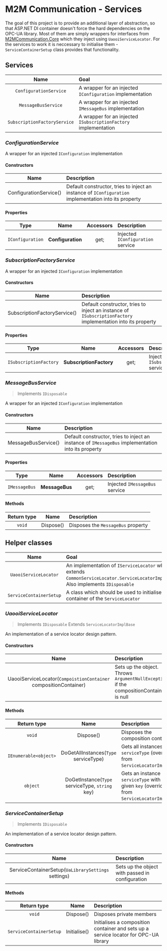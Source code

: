 # M2M Communication - Services

The goal of this project is to provide an additional layer of abstraction, so that ASP.NET DI container doesn't force the hard dependencies on the OPC-UA library. Most of them are simply wrappers for interfaces from [M2MCommunication.Core](../M2MCommunication.Core/README.md) which they inject using `UaooiServiceLocator`. For the services to work it is neccessary to initialise them - `ServiceContainerSetup` class provides that functionality.

## Services

| Name | Goal |
|:----:|:-----|
| `ConfigurationService` | A wrapper for an injected `IConfiguration` implementation |
| `MessageBusService` | A wrapper for an injected `IMessageBus` implementation |
| `SubscriptionFactoryService` | A wrapper for an injected `ISubscriptionFactory` implementation |

### *ConfigurationService*

A wrapper for an injected `IConfiguration` implementation

#### Constructors

| Name | Description |
|:----:|:------------|
|ConfigurationService()| Default constructor, tries to inject an instance of `IConfiguration` implementation into its property |

#### Properties

| Type | Name | Accessors | Description |
|:----:|:----:|:---------:|:------------|
| `IConfiguration` |**Configuration**| get; | Injected `IConfiguration` service |

### *SubscriptionFactoryService*

A wrapper for an injected `IConfiguration` implementation

#### Constructors

| Name | Description |
|:----:|:------------|
|SubscriptionFactoryService()| Default constructor, tries to inject an instance of `ISubscriptionFactory` implementation into its property |

#### Properties

| Type | Name | Accessors | Description |
|:----:|:----:|:---------:|:------------|
| `ISubscriptionFactory` |**SubscriptionFactory**| get; | Injected `ISubscriptionFactory` service |

### *MessageBusService*

> Implements `IDisposable`

A wrapper for an injected `IConfiguration` implementation

#### Constructors

| Name | Description |
|:----:|:------------|
| MessageBusService() | Default constructor, tries to inject an instance of `IMessageBus` implementation into its property |

#### Properties

| Type | Name | Accessors | Description |
|:----:|:----:|:---------:|:------------|
| `IMessageBus` |**MessageBus**| get; | Injected `IMessageBus` service |

#### Methods

| Return type | Name |  Description |
|:----:|:----:|:------------|
| `void` | Dispose() | Disposes the `MessageBus` property |

## Helper classes

| Name | Goal |
|:----:|:-----|
| `UaooiServiceLocator` | An implementation of `IServiceLocator` which extends `CommonServiceLocator.ServiceLocatorImplBase`. Also implements `IDisposable` |
| `ServiceContainerSetup` | A class which should be used to initialise a DI container of the `ServiceLocator` |

### *UaooiServiceLocator*

> Implements `IDisposable`
> Extends `ServiceLocatorImplBase`

An implementation of a service locator design pattern.

#### Constructors

| Name | Description |
|:----:|:------------|
| UaooiServiceLocator(`CompoistionContainer` compositionContainer) | Sets up the object. Throws `ArgumentNullException` if the compositionContainer is null |

#### Methods

| Return type | Name |  Description |
|:----:|:----:|:------------|
| `void` | Dispose() | Disposes the composition container |
| `IEnumerable<object>` | DoGetAllInstances(`Type` serviceType) | Gets all instances of the `serviceType` (overriden from `ServiceLocatorImplBase`) |
| `object` | DoGetInstance(`Type` serviceType, `string` key) | Gets an instance of the `serviceType` with the given `key` (overriden from `ServiceLocatorImplBase`) |

### *ServiceContainerSetup*

> Implements `IDisposable`

An implementation of a service locator design pattern.

#### Constructors

| Name | Description |
|:----:|:------------|
| ServiceContainerSetup(`UaLibrarySettings` settings) | Sets up the object with passed in configuration |

#### Methods

| Return type | Name |  Description |
|:----:|:----:|:------------|
| `void` | Dispose() | Disposes private members |
| `ServiceContainerSetup` | Initialise() | Initialises a composition container and sets up a service locator for OPC-UA library |
